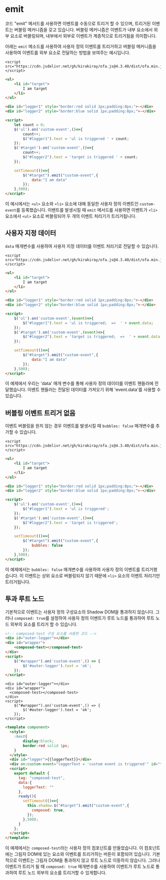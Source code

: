 # emit

코드 "emit" 메서드를 사용하면 이벤트를 수동으로 트리거 할 수 있으며, 트리거된 이벤트는 버블링 메커니즘을 갖고 있습니다. 버블링 메커니즘은 이벤트가 내부 요소에서 외부 요소로 버블링되며, 내부에서 외부로 이벤트가 계층적으로 트리거됨을 의미합니다.

아래는 `emit` 메소드를 사용하여 사용자 정의 이벤트를 트리거하고 버블링 메커니즘을 사용하여 이벤트를 외부 요소로 전달하는 방법을 보여주는 예시입니다.

<html-viewer>

```
<script src="https://cdn.jsdelivr.net/gh/kirakiray/ofa.js@4.3.40/dist/ofa.min.js"></script>
```

```html
<ul>
    <li id="target">
        I am target
    </li>
</ul>

<div id="logger1" style="border:red solid 1px;padding:8px;">-</div>
<div id="logger2" style="border:blue solid 1px;padding:8px;">-</div>

<script>
    let count = 0;
    $('ul').on('custom-event',()=>{
        count++;
        $("#logger1").text = 'ul is triggered ' + count;
    });
    $('#target').on('custom-event',()=>{
        count++;
        $("#logger2").text = 'target is triggered ' + count;
    });

    setTimeout(()=>{
        $("#target").emit("custom-event",{
            data:"I am data"
        });
    },500);
</script>
```

</html-viewer>

이 예시에서는 `<ul>` 요소와 `<li>` 요소에 대해 동일한 사용자 정의 이벤트인 `custom-event`를 등록했습니다. 이벤트를 발생시킬 때 `emit` 메서드를 사용하면 이벤트가 `<li>` 요소에서 `<ul>` 요소로 버블링되어 두 개의 이벤트 처리기가 트리거됩니다.

## 사용자 지정 데이터

`data` 매개변수를 사용하여 사용자 지정 데이터를 이벤트 처리기로 전달할 수 있습니다.

<html-viewer>

```
<script src="https://cdn.jsdelivr.net/gh/kirakiray/ofa.js@4.3.40/dist/ofa.min.js"></script>
```

```html
<ul>
    <li id="target">
        I am target
    </li>
</ul>

<div id="logger1" style="border:red solid 1px;padding:8px;">-</div>
<div id="logger2" style="border:blue solid 1px;padding:8px;">-</div>

<script>
    $('ul').on('custom-event',(event)=>{
        $("#logger1").text = 'ul is triggered;  =>  ' + event.data;
    });
    $('#target').on('custom-event',(event)=>{
        $("#logger2").text = 'target is triggered;  =>  ' + event.data;
    });

    setTimeout(()=>{
        $("#target").emit("custom-event",{
            data:"I am data"
        });
    },500);
</script>
```

</html-viewer>

이 예제에서 우리는 'data' 매개 변수를 통해 사용자 정의 데이터를 이벤트 핸들러에 전달했습니다. 이벤트 핸들러는 전달된 데이터를 가져오기 위해 'event.data'를 사용할 수 있습니다.

## 버블링 이벤트 트리거 없음

이벤트 버블링을 원치 않는 경우 이벤트를 발생시킬 때 `bubbles: false` 매개변수를 추가할 수 있습니다.

<html-viewer>

```
<script src="https://cdn.jsdelivr.net/gh/kirakiray/ofa.js@4.3.40/dist/ofa.min.js"></script>
```

```html
<ul>
    <li id="target">
        I am target
    </li>
</ul>

<div id="logger1" style="border:red solid 1px;padding:8px;">-</div>
<div id="logger2" style="border:blue solid 1px;padding:8px;">-</div>

<script>
    $('ul').on('custom-event',()=>{
        $("#logger1").text = 'ul is triggered';
    });
    $('#target').on('custom-event',()=>{
        $("#logger2").text = 'target is triggered';
    });

    setTimeout(()=>{
        $("#target").emit("custom-event",{
            bubbles: false
        });
    },500);
</script>
```

</html-viewer>

이 예제에서는 `bubbles: false` 매개변수를 사용하여 사용자 정의 이벤트를 트리거했습니다. 이 이벤트는 상위 요소로 버블링되지 않기 때문에 `<li>` 요소의 이벤트 처리기만 트리거됩니다.

## 투과 루트 노드

기본적으로 이벤트는 사용자 정의 구성요소의 Shadow DOM을 통과하지 않습니다. 그러나 `composed: true`를 설정하여 사용자 정의 이벤트가 루트 노드를 통과하여 루트 노드 외부의 요소를 트리거 할 수 있습니다.

```html
<!-- composed-test 구성 요소를 사용한 코드 -->
<div id="outer-logger"></div>
<div id="wrapper">
    <composed-test></composed-test>
</div>
<script>
    $("#wrapper").on('custom-event',() => {
        $('#outer-logger').text = 'ok';
    });
</script>
```

<comp-viewer comp-name="composed-test">

```
<div id="outer-logger"></div>
<div id="wrapper">
  <composed-test></composed-test>
</div>
<script>
    $("#wrapper").on('custom-event',() => {
        $('#outer-logger').text = 'ok';
    });
</script>
```

```html
<template component>
  <style>
    :host{
        display:block;
        border:red solid 1px;
    }
  </style>  
  <div id="logger">{{loggerText}}</div>
  <div on:custom-event="loggerText = 'custom event is triggered'" id="target"></div>
  <script>
    export default {
      tag: "composed-test",
      data:{
        loggerText: ""
      },
      ready(){
        setTimeout(()=>{
          this.shadow.$("#target").emit("custom-event",{
            composed: true,
          });
        },500);
      }
    };
  </script>
</template>
```

</comp-viewer>

이 예제에서는 `composed-test`라는 사용자 정의 컴포넌트를 만들었습니다. 이 컴포넌트에는 그림자 DOM에 있는 요소와 이벤트를 트리거하는 버튼이 포함되어 있습니다. 기본적으로 이벤트는 그림자 DOM을 통과하지 않고 루트 노드로 이동하지 않습니다. 그러나 이벤트가 트리거 될 때 `composed: true` 매개변수를 사용하여 이벤트가 루트 노드로 통과하여 루트 노드 외부의 요소를 트리거할 수 있게합니다.
